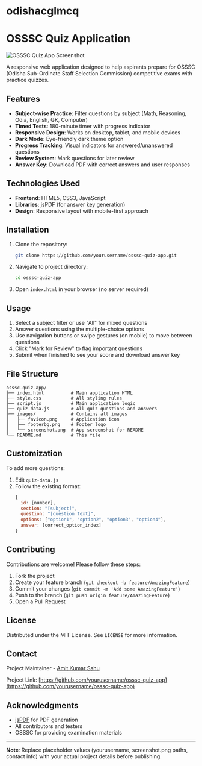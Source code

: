 # odishacglmcq
# OSSSC Quiz Application

![OSSSC Quiz App Screenshot](./screenshot.png)

A responsive web application designed to help aspirants prepare for OSSSC (Odisha Sub-Ordinate Staff Selection Commission) competitive exams with practice quizzes.

## Features

- **Subject-wise Practice**: Filter questions by subject (Math, Reasoning, Odia, English, GK, Computer)
- **Timed Tests**: 180-minute timer with progress indicator
- **Responsive Design**: Works on desktop, tablet, and mobile devices
- **Dark Mode**: Eye-friendly dark theme option
- **Progress Tracking**: Visual indicators for answered/unanswered questions
- **Review System**: Mark questions for later review
- **Answer Key**: Download PDF with correct answers and user responses

## Technologies Used

- **Frontend**: HTML5, CSS3, JavaScript
- **Libraries**: jsPDF (for answer key generation)
- **Design**: Responsive layout with mobile-first approach

## Installation

1. Clone the repository:
   ```bash
   git clone https://github.com/yourusername/osssc-quiz-app.git
   ```

2. Navigate to project directory:
   ```bash
   cd osssc-quiz-app
   ```

3. Open `index.html` in your browser (no server required)

## Usage

1. Select a subject filter or use "All" for mixed questions
2. Answer questions using the multiple-choice options
3. Use navigation buttons or swipe gestures (on mobile) to move between questions
4. Click "Mark for Review" to flag important questions
5. Submit when finished to see your score and download answer key

## File Structure

```
osssc-quiz-app/
├── index.html          # Main application HTML
├── style.css           # All styling rules
├── script.js           # Main application logic
├── quiz-data.js        # All quiz questions and answers
├── images/             # Contains all images
│   ├── favicon.png     # Application icon
│   ├── footerbg.png    # Footer logo
│   └── screenshot.png  # App screenshot for README
└── README.md           # This file
```

## Customization

To add more questions:
1. Edit `quiz-data.js`
2. Follow the existing format:
   ```javascript
   {
     id: [number],
     section: "[subject]",
     question: "[question text]",
     options: ["option1", "option2", "option3", "option4"],
     answer: [correct_option_index]
   }
   ```

## Contributing

Contributions are welcome! Please follow these steps:

1. Fork the project
2. Create your feature branch (`git checkout -b feature/AmazingFeature`)
3. Commit your changes (`git commit -m 'Add some AmazingFeature'`)
4. Push to the branch (`git push origin feature/AmazingFeature`)
5. Open a Pull Request

## License

Distributed under the MIT License. See `LICENSE` for more information.

## Contact

Project Maintainer - [Amit Kumar Sahu](mailto:amitvits3@gmail.com)

Project Link: [https://github.com/yourusername/osssc-quiz-app](https://github.com/yourusername/osssc-quiz-app)

## Acknowledgments

- [jsPDF](https://parall.ax/products/jspdf) for PDF generation
- All contributors and testers
- OSSSC for providing examination materials

---

**Note**: Replace placeholder values (yourusername, screenshot.png paths, contact info) with your actual project details before publishing.
